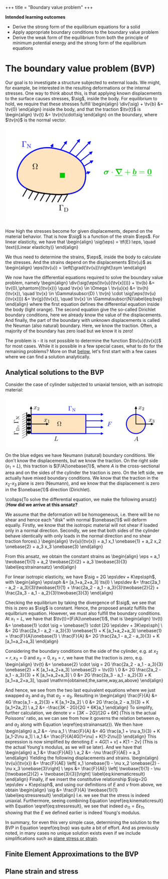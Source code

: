 +++
 title = "Boundary value problem"
+++

**Intended learning outcomes**
* Derive the strong form of the equilibrium equations for a solid
* Apply appropriate boundary conditions to the boundary value problem
* Derive the weak form of the equilibrium from both the principle of minimum potential energy and the strong form of the equilibrium equations


# The boundary value problem (BVP)
Our goal is to investigate a structure subjected to external loads. We might, for example, be interested in the resulting deformations or the internal stresses. One way to think about this, is that applying known displacements to the surface causes stresses, $\sig$, inside the body. For equilibrium to hold, we require that these stresses fulfill
\begin{align}
\div{\sig} + \tv{b} &= \tv{0}
\end{align}
inside the body, and that the traction $\tv{t}$ is
\begin{align}
\tv{t} &= \tv{n}\cdot\sig
\end{align}
on the boundary, where $\tv{n}$ is the normal vector. 

![](/assets/Potato.svg)

How high the stresses become for given displacements, depend on the material behavior. That is how $\sig$ is a function of the strain $\eps$. For linear elasticity, we have that
\begin{align}
\sig(\eps) = \tf{E}:\eps, \quad \text{(Linear elasticity)}
\end{align}

We thus need to determine the strains, $\eps$, inside the body to calculate the stresses. And the strains depend on the displacements $\tv{u}$ as
\begin{align}
\eps(\tv{u}) = \left[\grad{\tv{u}}\right]\sym
\end{align}

We now have the differential equations required to solve the boundary value problem, namely 
\begin{align}
\div{\sig(\eps(\tv{u}(\tv{x})))} + \tv{b} &= \tv{0},\phantom{(\tv{x})} \quad \tv{x} \in \Omega \\
\tv{u}(x) &= \tv{h}(\tv{x}), \quad \tv{x} \in \Gamma\subscr{D} \\
\tv{n} \cdot \sig(\eps(\tv{u}(\tv{x}))) &= \tv{g}(\tv{x}), \quad \tv{x} \in \Gamma\subscr{N}\label{eq:bvp}
\end{align}
where the first equation defines the differential equation inside the body (light orange). The second equation give the so-called Dirichlet boundary conditions, here we already know the value of the displacements. And finally, the part of the boundary with unknown displacements is called the Neuman (also natural) boundary. Here, we know the traction. Often, a majority of the boundary has zero load but we know it is zero!

The problem is - it is not possible to determine the function $\tv{u}(\tv{x})$ for most cases. While it is possible in a few special cases, what to do for the remaining problems? More on that [below](#finite_element_approximations_to_the_bvp), let's first start with a few cases where we can find a solution analytically.

## Analytical solutions to the BVP
Consider the case of cylinder subjected to uniaxial tension, with an isotropic material:

![](/assets/UniaxialTensionTest.svg)

On the blue edges we have Neumann (natural) boundary conditions. We don't know the displacements, but we know the traction. On the right side ($x_1=L$), this traction is $[F/A]\onebase{1}$, where $A$ is the cross-sectional area and on the sides of the cylinder the traction is zero. On the left side, we actually have mixed boundary conditions. We know that the traction in the $x_2$-$x_3$ plane is zero (Neumann), and we know that the displacement is zero in the $\onebase{1}$ direction (Dirichlet). 

\collaps{To solve the differential equation, we make the following ansatz}{**How did we arrive at this ansatz?**

We assume that the deformation will be homogeneous, i.e. there will be no shear and hence each "disk" with normal $\onebase{1}$ will deform equally. Firstly, we know that the isotropic material will not shear if loaded only in a normal direction. Secondly, we see that both sides of the cylinder behave identically with only loads in the normal direction and no shear traction forces).}
\begin{align}
\tv{u}(\tv{x}) = a_1 x_1 \onebase{1} + a_2 x_2 \onebase{2} + a_3 x_3 \onebase{3}
\end{align}

From this ansatz, we obtain the constant strains as
\begin{align}
\eps = a_1 \twobase{1}{1} + a_2 \twobase{2}{2} + a_3 \twobase{3}{3} \label{eq:strainansatz}
\end{align}

For linear isotropic elasticity, we have $\sig = 2G \eps\dev + K\eps\sph$, with
\begin{align}
\eps\sph &= [a_1+a_2+a_3] \ts{I} \\
\eps\dev &= \frac{2a_1 - a_2 - a_3}{3}\twobase{1}{1} + \frac{2a_2 - a_1 - a_3}{3}\twobase{2}{2} + \frac{2a_3 - a_1 - a_2}{3}\twobase{3}{3}
\end{align}

Checking the equilibrium by taking the divergence of $\sig$, we see that this is zero as $\sig$ is constant. Hence, the proposed ansatz fulfills the equilbrium equation. However, we must also fulfill the boundary conditions. At $x_1=L$, we have that $\tv{t}=[F/A]\onebase{1}$, that is
\begin{align}
\tv{t} &= \onebase{1} \cdot \sig = \onebase{1} \cdot [2G \eps\dev + 3K\eps\sph] \\
&= 2G \frac{2a_1 - a_2 - a_3}{3} \onebase{1} + K [a_1+a_2+a_3] \onebase{1} = \frac{F}{A}\onebase{1} \\
\frac{F}{A} &= 2G \frac{2a_1 - a_2 - a_3}{3} + K [a_1+a_2+a_3]
\end{align}

Considering the boundary conditions on the side of the cylinder, e.g. at $x_2=r,\,x_3=0$ and $x_2=0,\,x_3=r$, we have that the traction is zero, e.g. 
\begin{align}
\tv{t} &= \onebase{2} \cdot \sig = 2G \frac{2a_2 - a_1 - a_3}{3} \onebase{2} + K [a_1+a_2+a_3] \onebase{2} = \tv{0} \\
0 &= 2G \frac{2a_2 - a_1 - a_3}{3} + K [a_1+a_2+a_3] \\
0 &= 2G \frac{2a_3 - a_1 - a_2}{3} + K [a_1+a_2+a_3], \quad \mathrm{obtained\,the\,same\,way\,as\,above}
\end{align}

And hence, we see from the two last equivalent equations where we just swapped $a_2$ and $a_3$ that $a_2=a_3$. Resulting in 
\begin{align}
\frac{F}{A} &= 4G \frac{a_1 - a_2}{3} + K [a_1+2a_2] \\
0 &= 2G \frac{a_2 - a_1}{3} + K [a_1+2a_2] \\
a_2 &= -\frac{3K - 2G}{2G + 6K}a_1
\end{align}
To simplify, further calculation, we denote $\nu = [3K-2G]/[2G+6K]$ (This is the actual Poissons' ratio, as we can see from how it governs the relation between $a_1$ and $a_2$ along with Equation \eqref{eq:strainansatz}). We then have
\begin{align}
a_2 &= -\nu a_1 \\
\frac{F}{A} &= 4G \frac{a_1 + \nu a_1}{3} + K [a_1-2\nu a_1] \\
a_1 &= \frac{F}{A[4G[1+\nu] + K[1-2\nu]]}
\end{align}
This expression is now simplified by denoting $E=4G[1+\nu] + K[1-2\nu]$ (This is the actual Young's modulus, as we will se later). And we have that
\begin{align}
a_1 &= \frac{F}{AE} \\
a_2 &= -\nu \frac{F}{AE} = a_3
\end{align}
Yielding the following displacements and strains. 
\begin{align}
\tv{u}(\tv{x}) &= \frac{F}{AE} \left[ x_1 \onebase{1} - \nu x_2 \onebase{2} - \nu x_3 \onebase{3}\right] \\
\eps &= \frac{F}{AE} \left[ \twobase{1}{1} - \nu [\twobase{2}{2} + \twobase{3}{3}]\right] \label{eq:kinematicresult}
\end{align}
Finally, if we insert the constitutive relationship $\sig=2G \eps\dev + K\eps\sph$, and using our definitions of $E$ and $\nu$ from above, we obtain
\begin{align}
\sig &= \frac{F}{A} \twobase{1}{1} \label{eq:stressresult}
\end{align}
I.e. we see that the stress is indeed uniaxial. Furthermore, seeing combining Equation \eqref{eq:kinematicresult} with Equation \eqref{eq:stressresult}, we see that indeed $\sigma_{11}=E \epsilon_{11}$, showing that the $E$ we defined earlier is indeed Young's modulus. 

In summary, for even this very simple case, determining the solution to the BVP in Equation \eqref{eq:bvp} was quite a bit of effort. And as previously noted, in many cases no unique solution exists even if we include simplifications such as [plane stress or strain](#plane_stress_and_strain). 

## Finite Element Approximations to the BVP

## Plane strain and stress